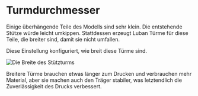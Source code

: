 Turmdurchmesser
====
Einige überhängende Teile des Modells sind sehr klein. Die entstehende Stütze würde leicht umkippen. Stattdessen erzeugt Luban Türme für diese Teile, die breiter sind, damit sie nicht umfallen.

Diese Einstellung konfiguriert, wie breit diese Türme sind.

![Die Breite des Stützturms](../images/support_use_towers.svg)

Breitere Türme brauchen etwas länger zum Drucken und verbrauchen mehr Material, aber sie machen auch den Träger stabiler, was letztendlich die Zuverlässigkeit des Drucks verbessert.